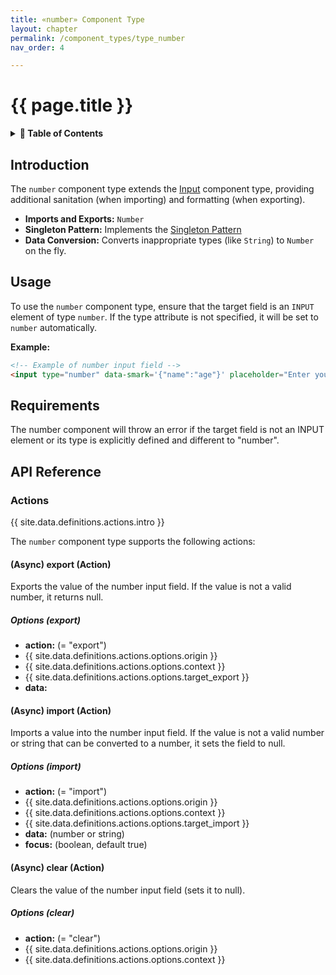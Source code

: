 ```yaml
---
title: «number» Component Type
layout: chapter
permalink: /component_types/type_number
nav_order: 4

---
```


# {{ page.title }}

<details class="chaptertoc">
<summary>
<strong>📖 Table of Contents</strong>
</summary>

  {{ "
<!-- vim-markdown-toc GitLab -->

* [Introduction](#introduction)
* [Usage](#usage)
* [Requirements](#requirements)
* [API Reference](#api-reference)
    * [Actions](#actions)
        * [(Async) export (Action)](#async-export-action)
            * [Options (export)](#options-export)
        * [(Async) import (Action)](#async-import-action)
            * [Options (import)](#options-import)
        * [(Async) clear (Action)](#async-clear-action)
            * [Options (clear)](#options-clear)

<!-- vim-markdown-toc -->
       " | markdownify }}

</details>

## Introduction

The `number` component type extends the [Input](/component_types/type_input) component type, providing additional sanitation (when importing) and formatting (when exporting).

- **Imports and Exports:** `Number`
- **Singleton Pattern:** Implements the [Singleton Pattern](/getting_started/core_component_types#the-singleton-pattern)
- **Data Conversion:** Converts inappropriate types (like `String`) to `Number` on the fly.

## Usage

To use the `number` component type, ensure that the target field is an `INPUT` element of type `number`. If the type attribute is not specified, it will be set to `number` automatically.

**Example:**

```html
<!-- Example of number input field -->
<input type="number" data-smark='{"name":"age"}' placeholder="Enter your age">
```

## Requirements

The number component will throw an error if the target field is not an INPUT element or its type is explicitly defined and different to "number".

## API Reference

### Actions

{{ site.data.definitions.actions.intro }}

The `number` component type supports the following actions:


#### (Async) export (Action)

Exports the value of the number input field. If the value is not a valid number, it returns null.

##### Options (export)

  * **action:** (= "export")
  * {{ site.data.definitions.actions.options.origin }}
  * {{ site.data.definitions.actions.options.context }}
  * {{ site.data.definitions.actions.options.target_export }}
  * **data:**

#### (Async) import (Action)

Imports a value into the number input field. If the value is not a valid number or string that can be converted to a number, it sets the field to null.

##### Options (import)

  * **action:** (= "import")
  * {{ site.data.definitions.actions.options.origin }}
  * {{ site.data.definitions.actions.options.context }}
  * {{ site.data.definitions.actions.options.target_import }}
  * **data:** (number or string)
  * **focus:** (boolean, default true)

#### (Async) clear (Action)

Clears the value of the number input field (sets it to null).

##### Options (clear)

  * **action:** (= "clear")
  * {{ site.data.definitions.actions.options.origin }}
  * {{ site.data.definitions.actions.options.context }}



